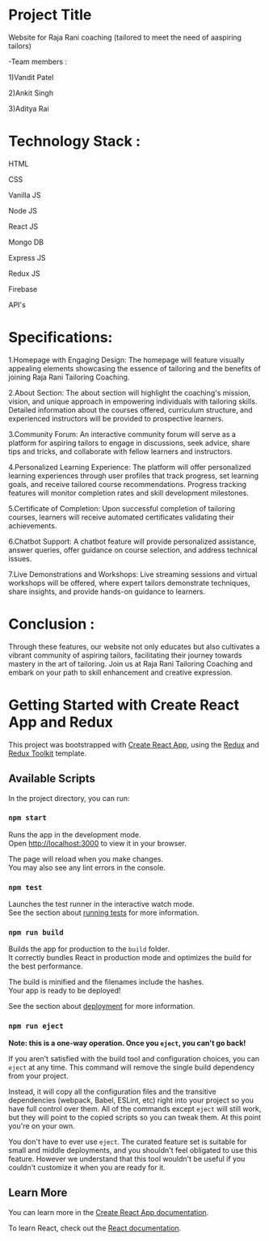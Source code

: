 
# Project Title

Website for Raja Rani coaching (tailored to meet the need of aaspiring tailors)


-Team members :

1)Vandit Patel

2)Ankit Singh

3)Aditya Rai



# Technology Stack :

HTML 

CSS

Vanilla JS

Node JS

React JS

Mongo DB

Express JS 

Redux JS

Firebase

API's



# Specifications:

1.Homepage with Engaging Design: The homepage will feature visually
appealing elements showcasing the essence of tailoring and the benefits of joining Raja Rani Tailoring Coaching.

2.About Section: The about section will highlight the coaching's mission, vision, and unique approach in empowering individuals with tailoring skills. Detailed information about the courses offered, curriculum structure, and experienced instructors will be provided to prospective learners.

3.Community Forum: An interactive community forum will serve as a
platform for aspiring tailors to engage in discussions, seek advice, share tips and tricks, and collaborate with fellow learners and instructors.

4.Personalized Learning Experience: The platform will offer personalized learning experiences through user profiles that track progress, set learning goals, and receive tailored course recommendations. Progress tracking features will monitor completion rates and skill development milestones.

5.Certificate of Completion: Upon successful completion of tailoring courses, learners will receive automated certificates validating their achievements.

6.Chatbot Support: A chatbot feature will provide personalized assistance, answer queries, offer guidance on course selection, and address technical issues.

7.Live Demonstrations and Workshops: Live streaming sessions and virtual workshops will be offered, where expert tailors demonstrate techniques, share insights, and provide hands-on guidance to learners.

# Conclusion :
Through these features, our website not only educates but also cultivates a vibrant community of aspiring tailors, facilitating their journey towards mastery in the art of tailoring. Join us at Raja Rani Tailoring Coaching and embark on your path to skill enhancement and creative expression.



























# Getting Started with Create React App and Redux

This project was bootstrapped with [Create React App](https://github.com/facebook/create-react-app), using the [Redux](https://redux.js.org/) and [Redux Toolkit](https://redux-toolkit.js.org/) template.

## Available Scripts

In the project directory, you can run:

### `npm start`

Runs the app in the development mode.\
Open [http://localhost:3000](http://localhost:3000) to view it in your browser.

The page will reload when you make changes.\
You may also see any lint errors in the console.

### `npm test`

Launches the test runner in the interactive watch mode.\
See the section about [running tests](https://facebook.github.io/create-react-app/docs/running-tests) for more information.

### `npm run build`

Builds the app for production to the `build` folder.\
It correctly bundles React in production mode and optimizes the build for the best performance.

The build is minified and the filenames include the hashes.\
Your app is ready to be deployed!

See the section about [deployment](https://facebook.github.io/create-react-app/docs/deployment) for more information.

### `npm run eject`

**Note: this is a one-way operation. Once you `eject`, you can't go back!**

If you aren't satisfied with the build tool and configuration choices, you can `eject` at any time. This command will remove the single build dependency from your project.

Instead, it will copy all the configuration files and the transitive dependencies (webpack, Babel, ESLint, etc) right into your project so you have full control over them. All of the commands except `eject` will still work, but they will point to the copied scripts so you can tweak them. At this point you're on your own.

You don't have to ever use `eject`. The curated feature set is suitable for small and middle deployments, and you shouldn't feel obligated to use this feature. However we understand that this tool wouldn't be useful if you couldn't customize it when you are ready for it.

## Learn More

You can learn more in the [Create React App documentation](https://facebook.github.io/create-react-app/docs/getting-started).

To learn React, check out the [React documentation](https://reactjs.org/).
